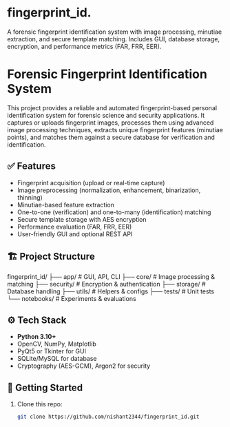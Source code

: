 # fingerprint_id.
A forensic fingerprint identification system with image processing, minutiae extraction, and secure template matching. Includes GUI, database storage, encryption, and performance metrics (FAR, FRR, EER).

# Forensic Fingerprint Identification System

This project provides a reliable and automated fingerprint-based personal identification system for forensic science and security applications. It captures or uploads fingerprint images, processes them using advanced image processing techniques, extracts unique fingerprint features (minutiae points), and matches them against a secure database for verification and identification.

## ✅ Features
- Fingerprint acquisition (upload or real-time capture)
- Image preprocessing (normalization, enhancement, binarization, thinning)
- Minutiae-based feature extraction
- One-to-one (verification) and one-to-many (identification) matching
- Secure template storage with AES encryption
- Performance evaluation (FAR, FRR, EER)
- User-friendly GUI and optional REST API

## 🏗️ Project Structure
fingerprint_id/
├── app/ # GUI, API, CLI
├── core/ # Image processing & matching
├── security/ # Encryption & authentication
├── storage/ # Database handling
├── utils/ # Helpers & configs
├── tests/ # Unit tests
└── notebooks/ # Experiments & evaluations


## ⚙️ Tech Stack
- **Python 3.10+**
- OpenCV, NumPy, Matplotlib
- PyQt5 or Tkinter for GUI
- SQLite/MySQL for database
- Cryptography (AES-GCM), Argon2 for security

## 🚀 Getting Started
1. Clone this repo:
   ```bash
   git clone https://github.com/nishant2344/fingerprint_id.git
